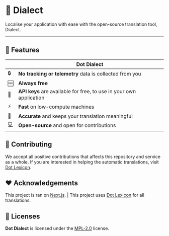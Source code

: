 # 🔄 Dialect

Localise your application with ease with the open-source translation tool, Dialect.

---

## 🚀 Features

|  | Dot Dialect |
| - | ------------ |
| 🔒 | **No tracking or telemetry** data is collected from you |
| 🆓 | **Always free** |
| 🔑 | **API keys** are available for free, to use in your own application |
| ⚡️ | **Fast** on low-compute machines |
| 📝 | **Accurate** and keeps your translation meaningful |
| 💻 | **Open-source** and open for contributions |

## 🔧 Contributing

We accept all positive contributions that affects this repository and service as a whole. If you are interested in helping the automatic translations, visit [Dot Lexicon](https://github.com/dothq/translate).

## ❤️ Acknowledgements

This project is ran on [Next.js](https://nextjs.org/). | This project uses [Dot Lexicon](https://github.com/dothq/translate) for all translations.

## 📜 Licenses
**Dot Dialect** is licensed under the [MPL-2.0](https://www.mozilla.org/en-US/MPL/2.0/) license.
